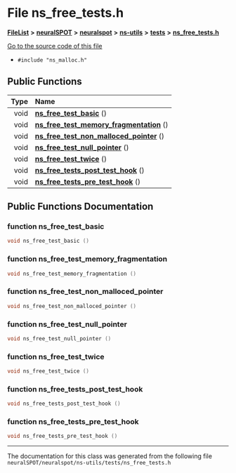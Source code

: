 

# File ns\_free\_tests.h



[**FileList**](files.md) **>** [**neuralSPOT**](dir_75594cce7c7773aa3cb253214bf56510.md) **>** [**neuralspot**](dir_b737d82f35ec218ac5a7ef4105db9c0e.md) **>** [**ns-utils**](dir_8caed56d1b8d43fb57ec0577c38aa59e.md) **>** [**tests**](dir_62cfc4ab5fe382f357338287112ab49a.md) **>** [**ns\_free\_tests.h**](ns__free__tests_8h.md)

[Go to the source code of this file](ns__free__tests_8h_source.md)



* `#include "ns_malloc.h"`





































## Public Functions

| Type | Name |
| ---: | :--- |
|  void | [**ns\_free\_test\_basic**](#function-ns_free_test_basic) () <br> |
|  void | [**ns\_free\_test\_memory\_fragmentation**](#function-ns_free_test_memory_fragmentation) () <br> |
|  void | [**ns\_free\_test\_non\_malloced\_pointer**](#function-ns_free_test_non_malloced_pointer) () <br> |
|  void | [**ns\_free\_test\_null\_pointer**](#function-ns_free_test_null_pointer) () <br> |
|  void | [**ns\_free\_test\_twice**](#function-ns_free_test_twice) () <br> |
|  void | [**ns\_free\_tests\_post\_test\_hook**](#function-ns_free_tests_post_test_hook) () <br> |
|  void | [**ns\_free\_tests\_pre\_test\_hook**](#function-ns_free_tests_pre_test_hook) () <br> |




























## Public Functions Documentation




### function ns\_free\_test\_basic 

```C++
void ns_free_test_basic () 
```






### function ns\_free\_test\_memory\_fragmentation 

```C++
void ns_free_test_memory_fragmentation () 
```






### function ns\_free\_test\_non\_malloced\_pointer 

```C++
void ns_free_test_non_malloced_pointer () 
```






### function ns\_free\_test\_null\_pointer 

```C++
void ns_free_test_null_pointer () 
```






### function ns\_free\_test\_twice 

```C++
void ns_free_test_twice () 
```






### function ns\_free\_tests\_post\_test\_hook 

```C++
void ns_free_tests_post_test_hook () 
```






### function ns\_free\_tests\_pre\_test\_hook 

```C++
void ns_free_tests_pre_test_hook () 
```




------------------------------
The documentation for this class was generated from the following file `neuralSPOT/neuralspot/ns-utils/tests/ns_free_tests.h`

